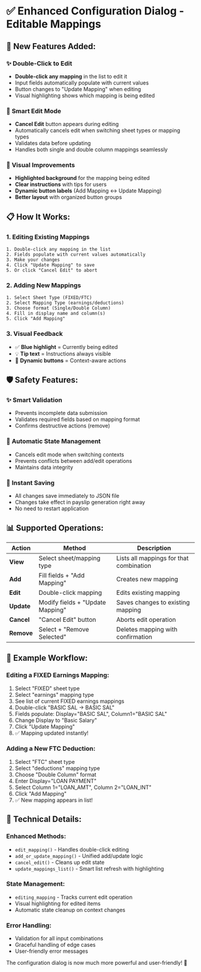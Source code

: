 # ✅ Enhanced Configuration Dialog - Editable Mappings

## 🎉 New Features Added:

### ✨ **Double-Click to Edit**
- **Double-click any mapping** in the list to edit it
- Input fields automatically populate with current values
- Button changes to "Update Mapping" when editing
- Visual highlighting shows which mapping is being edited

### 🔄 **Smart Edit Mode**
- **Cancel Edit** button appears during editing
- Automatically cancels edit when switching sheet types or mapping types
- Validates data before updating
- Handles both single and double column mappings seamlessly

### 🎨 **Visual Improvements**
- **Highlighted background** for the mapping being edited
- **Clear instructions** with tips for users
- **Dynamic button labels** (Add Mapping ↔ Update Mapping)
- **Better layout** with organized button groups

## 📋 **How It Works:**

### 1. **Editing Existing Mappings**
```
1. Double-click any mapping in the list
2. Fields populate with current values automatically
3. Make your changes
4. Click "Update Mapping" to save
5. Or click "Cancel Edit" to abort
```

### 2. **Adding New Mappings**
```
1. Select Sheet Type (FIXED/FTC)
2. Select Mapping Type (earnings/deductions)
3. Choose format (Single/Double Column)
4. Fill in display name and column(s)
5. Click "Add Mapping"
```

### 3. **Visual Feedback**
- ✅ **Blue highlight** = Currently being edited
- 💡 **Tip text** = Instructions always visible
- 🔄 **Dynamic buttons** = Context-aware actions

## 🛡️ **Safety Features:**

### ✨ **Smart Validation**
- Prevents incomplete data submission
- Validates required fields based on mapping format
- Confirms destructive actions (remove)

### 🔄 **Automatic State Management**
- Cancels edit mode when switching contexts
- Prevents conflicts between add/edit operations
- Maintains data integrity

### 💾 **Instant Saving**
- All changes save immediately to JSON file
- Changes take effect in payslip generation right away
- No need to restart application

## 📊 **Supported Operations:**

| Action | Method | Description |
|--------|--------|-------------|
| **View** | Select sheet/mapping type | Lists all mappings for that combination |
| **Add** | Fill fields + "Add Mapping" | Creates new mapping |
| **Edit** | Double-click mapping | Edits existing mapping |
| **Update** | Modify fields + "Update Mapping" | Saves changes to existing mapping |
| **Cancel** | "Cancel Edit" button | Aborts edit operation |
| **Remove** | Select + "Remove Selected" | Deletes mapping with confirmation |

## 🎯 **Example Workflow:**

### Editing a FIXED Earnings Mapping:
1. Select "FIXED" sheet type
2. Select "earnings" mapping type
3. See list of current FIXED earnings mappings
4. Double-click "BASIC SAL → BASIC SAL"
5. Fields populate: Display="BASIC SAL", Column1="BASIC SAL"
6. Change Display to "Basic Salary"
7. Click "Update Mapping"
8. ✅ Mapping updated instantly!

### Adding a New FTC Deduction:
1. Select "FTC" sheet type
2. Select "deductions" mapping type
3. Choose "Double Column" format
4. Enter Display="LOAN PAYMENT"
5. Select Column 1="LOAN_AMT", Column 2="LOAN_INT"
6. Click "Add Mapping"
7. ✅ New mapping appears in list!

## 🔧 **Technical Details:**

### Enhanced Methods:
- `edit_mapping()` - Handles double-click editing
- `add_or_update_mapping()` - Unified add/update logic
- `cancel_edit()` - Cleans up edit state
- `update_mappings_list()` - Smart list refresh with highlighting

### State Management:
- `editing_mapping` - Tracks current edit operation
- Visual highlighting for edited items
- Automatic state cleanup on context changes

### Error Handling:
- Validation for all input combinations
- Graceful handling of edge cases
- User-friendly error messages

The configuration dialog is now much more powerful and user-friendly! 🚀
